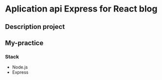 # Aplication api Express for React blog

## Description project 
## My-practice

### Stack
- Node.js
- Express